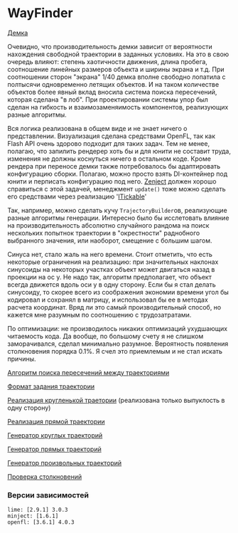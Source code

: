 # WayFinder

[Демка](https://github.com/pecheny/WayFinder/blob/master/demo/TraectoriesHx.swf?raw=true)

Очевидно, что производительность демки зависит от вероятности нахождения свободной траектории в заданных условиях. 
На это в свою очередь влияют: степень хаотичности движения, длина пробега, соотношение линейных размеров объекта и ширины экрана и т.д.
При соотношении сторон "экрана" 1/40 демка вполне свободно лопатила с полтысячи одновременно летящих объектов. 
И на таком количестве объектов более явный вклад вносила система поиска пересечений, которая сделана "в лоб".
При проектировании системы упор был сделан на гибкость и взаимозаменяимость компонентов, реализующих разные алгоритмы.

Вся логика реализована в общем виде и не знает ничего о представлении. Визуализация сделана средствами OpenFL, так как Flash API очень здорово подходит для таких задач. Тем не менее, полагаю, что запилить рендерер хоть бы и для юнити не составит труда, изменения не должны коснуться ничего в остальном коде.
Кроме рендера при переносе демки также потребовалось бы адаптировать конфигурацию сборки. Полагаю, можно просто взять  DI-контейнер под юнити и перписать конфигурацию под него. [Zenject](https://github.com/modesttree/Zenject) должен хорошо справиться с этой задачей, менеджмент `update()` тоже можно сделать его средствами через реализацию '[ITickable](https://github.com/modesttree/Zenject#itickable)'

Так, например, можно сделать кучу `TrajectoryBuilder`ов, реализующие разные алгоритмы генерации. 
Интересно было бы исслетовать влияние на производительность абсолютно случайного рандома на поиск нескольких попытнок траектории в "окрестности" раднобного выбранного значения, 
или наоборот, смещение с большим шагом.

Синуса нет, стало жаль на него времени. Стоит отметить, что есть некоторые ограничения на реализацию: при значительных наклонах синусоиды 
на некоторых участках объект может двигаться назад в проекции на ос у. Не надо так, алгоритм предполагает, что объект всегда движется вдоль оси у в одну сторону.
Если бы я стал делать синусоиду, то скорее всего из соображения экономии времени угол бы кодировал и сохранял в матрицу,  и использовал бы ее в методах расчета координат.
Вряд ли это самый производительный способ, но кажется мне разумным по соотношению с трудозатратами.

По оптимизации: не производилось никаких оптимизаций ухудшающих читаемость кода. Да вообще, по большому счету я не слишком заморачивался, сделал минимально разумное.
Вероятность появления столкновения порядка 0.1%. Я счел это приемлемым и не стал искать причины.

[Алгоритм поиска пересечений между траекториями](https://github.com/pecheny/WayFinder/blob/master/src/impl/TrajectoryResolver.hx)

[Формат задания траектории](https://github.com/pecheny/WayFinder/blob/master/src/trajectory/Trajectory.hx)

[Реализация кругленькой траетории](https://github.com/pecheny/WayFinder/blob/master/src/trajectory/circle/LeftArcTrajectory.hx) (реализована только выпуклость в одну сторону)

[Реализация прямой траектории](https://github.com/pecheny/WayFinder/blob/master/src/trajectory/line/LineTrajectory.hx)

[Генератор круглых траекторий](https://github.com/pecheny/WayFinder/blob/master/src/trajectory/circle/CircleBuilder.hx)

[Генератор прямых траекторий](https://github.com/pecheny/WayFinder/blob/master/src/trajectory/line/LineBuilder.hx)

[Генератор произвольных траекторий](https://github.com/pecheny/WayFinder/blob/master/src/trajectory/RandomTrajectoryBuilder.hx)

[Проверка столкновений](https://github.com/pecheny/WayFinder/blob/master/src/impl/DebugSystem.hx)

### Версии зависимостей

```
lime: [2.9.1] 3.0.3
minject: [1.6.1] 
openfl: [3.6.1] 4.0.3
```

